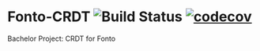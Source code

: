 # Fonto-CRDT ![Build Status](https://travis-ci.com/Martinn1996/Fonto-CRDT.svg?token=HdYYc8AMcFxsCXPsirCH&branch=master) [![codecov](https://codecov.io/gh/Martinn1996/Fonto-CRDT/branch/master/graph/badge.svg?token=GHPSZTGH9L)](https://codecov.io/gh/Martinn1996/Fonto-CRDT)

Bachelor Project: CRDT for Fonto
